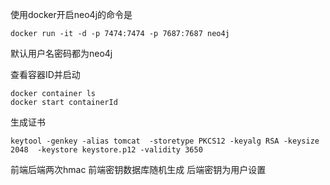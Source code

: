 使用docker开启neo4j的命令是
```
docker run -it -d -p 7474:7474 -p 7687:7687 neo4j
```
默认用户名密码都为neo4j

查看容器ID并启动
```
docker container ls
docker start containerId
```


生成证书
```shell
keytool -genkey -alias tomcat  -storetype PKCS12 -keyalg RSA -keysize 2048  -keystore keystore.p12 -validity 3650
```

前端后端两次hmac
前端密钥数据库随机生成
后端密钥为用户设置
